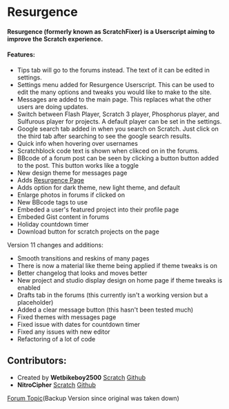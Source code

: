 # Resurgence
#### Resurgence (formerly known as ScratchFixer) is a Userscript aiming to improve the Scratch experience.

#### Features:
- Tips tab will go to the forums instead. The text of it can be edited in settings.
- Settings menu added for Resurgence Userscript. This can be used to edit the many options and tweaks you would like to make to the site. 
- Messages are added to the main page. This replaces what the other users are doing updates.
- Switch between Flash Player, Scratch 3 player, Phosphorus player, and Sulfurous player for projects. A default player can be set in the settings.
- Google search tab added in when you search on Scratch. Just click on the third tab after searching to see the google search results.
- Quick info when hovering over usernames
- Scratchblock code text is shown when clikced on in the forums.
- BBcode of a forum post can be seen by clicking a button button added to the post. This button works like a toggle
- New design theme for messages page
- Adds [Resurgence Page](https://scratch.mit.edu/resurgence)
- Adds option for dark theme, new light theme, and default
- Enlarge photos in forums if clicked on
- New BBcode tags to use
- Embeded a user's featured project into their profile page
- Embeded Gist content in forums
- Holiday countdown timer
- Download button for scratch projects on the page

Version 11 changes and additions:
- Smooth transitions and reskins of many pages
- There is now a material like theme being applied if theme tweaks is on
- Better changelog that looks and moves better
- New project and studio display design on home page if theme tweaks is enabled
- Drafts tab in the forums (this currently isn't a working version but a placeholder)
- Added a clear message button (this hasn't been tested much)
- Fixed themes with messages page
- Fixed issue with dates for countdown timer
- Fixed any issues with new editor
- Refactoring of a lot of code

## Contributors:
- Created by **Wetbikeboy2500** [Scratch](https://scratch.mit.edu/users/Wetbikeboy2500/)   [Github](https://github.com/Wetbikeboy2500/)
- **NitroCipher** [Scratch](https://scratch.mit.edu/users/Nitrocipher/)   [Github](https://github.com/NitroCipher/)

[Forum Topic](http://scriftj.x10host.com/ScratchBrowser/userscripts/resurgence.html)(Backup Version since original was taken down)
